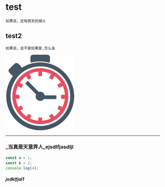 # test
    如果说，还有明天的烟火
## test2
    如果说，这不是如果是,怎么会
![](./images/time.png)

---

### _当真是天意弄人_ejsdlfjasdljl

``` javascript
const a = 1;
const b = 2;
console.log(4);

```

##### jsdklfjal1


